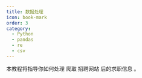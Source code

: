 ```yaml
---
title: 数据处理
icon: book-mark
order: 3
category:
  - Python
  - pandas
  - re
  - csv
---
```


本教程将指导你如何处理 爬取 招聘网站 后的求职信息 。

<!-- more -->

